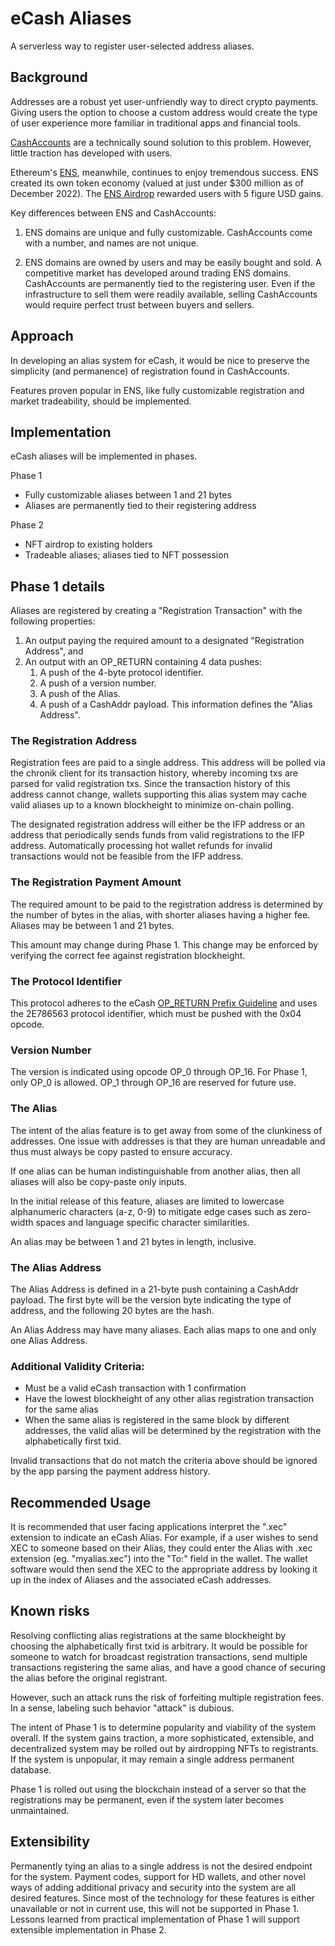 # eCash Aliases

A serverless way to register user-selected address aliases.

## Background

Addresses are a robust yet user-unfriendly way to direct crypto payments. Giving users the option to choose a custom address would create the type of user experience more familiar in traditional apps and financial tools.

[CashAccounts](https://gitlab.com/cash-accounts/specification/-/blob/master/SPECIFICATION.md) are a technically sound solution to this problem. However, little traction has developed with users.

Ethereum's [ENS](https://ens.domains/), meanwhile, continues to enjoy tremendous success. ENS created its own token economy (valued at just under $300 million as of December 2022). The [ENS Airdrop](https://www.coindesk.com/business/2021/11/09/ethereum-name-service-tokens-soar-after-500m-airdrop/) rewarded users with 5 figure USD gains.

Key differences between ENS and CashAccounts:

1. ENS domains are unique and fully customizable. CashAccounts come with a number, and names are not unique.

2. ENS domains are owned by users and may be easily bought and sold. A competitive market has developed around trading ENS domains. CashAccounts are permanently tied to the registering user. Even if the infrastructure to sell them were readily available, selling CashAccounts would require perfect trust between buyers and sellers.

## Approach

In developing an alias system for eCash, it would be nice to preserve the simplicity (and permanence) of registration found in CashAccounts.

Features proven popular in ENS, like fully customizable registration and market tradeability, should be implemented.

## Implementation

eCash aliases will be implemented in phases.

Phase 1

-   Fully customizable aliases between 1 and 21 bytes
-   Aliases are permanently tied to their registering address

Phase 2

-   NFT airdrop to existing holders
-   Tradeable aliases; aliases tied to NFT possession

## Phase 1 details

Aliases are registered by creating a "Registration Transaction" with the following properties:
1. An output paying the required amount to a designated "Registration Address", and
2. An output with an OP_RETURN containing 4 data pushes:
    1. A push of the 4-byte protocol identifier.
    2. A push of a version number.
    3. A push of the Alias.
    4. A push of a CashAddr payload. This information defines the "Alias Address".

### The Registration Address

Registration fees are paid to a single address. This address will be polled via the chronik client for its transaction history, whereby incoming txs are parsed for valid registration txs. Since the transaction history of this address cannot change, wallets supporting this alias system may cache valid aliases up to a known blockheight to minimize on-chain polling.

The designated registration address will either be the IFP address or an address that periodically sends funds from valid registrations to the IFP address. Automatically processing hot wallet refunds for invalid transactions would not be feasible from the IFP address.

### The Registration Payment Amount

The required amount to be paid to the registration address is determined by the number of bytes in the alias, with shorter aliases having a higher fee. Aliases may be between 1 and 21 bytes.

This amount may change during Phase 1. This change may be enforced by verifying the correct fee against registration blockheight.

### The Protocol Identifier

This protocol adheres to the eCash [OP_RETURN Prefix Guideline](op_return-prefix-guideline.md) and uses the 2E786563 protocol identifier, which must be pushed with the 0x04 opcode.

### Version Number

The version is indicated using opcode OP_0 through OP_16. For Phase 1, only OP_0 is allowed. OP_1 through OP_16 are reserved for future use.

### The Alias

The intent of the alias feature is to get away from some of the clunkiness of addresses. One issue with addresses is that they are human unreadable and thus must always be copy pasted to ensure accuracy.

If one alias can be human indistinguishable from another alias, then all aliases will also be copy-paste only inputs.

In the initial release of this feature, aliases are limited to lowercase alphanumeric characters (a-z, 0-9) to mitigate edge cases such as zero-width spaces and language specific character similarities.

An alias may be between 1 and 21 bytes in length, inclusive.

### The Alias Address

The Alias Address is defined in a 21-byte push containing a CashAddr payload. The first byte will be the version byte indicating the type of address, and the following 20 bytes are the hash.

An Alias Address may have many aliases. Each alias maps to one and only one Alias Address.

### Additional Validity Criteria:

-   Must be a valid eCash transaction with 1 confirmation
-   Have the lowest blockheight of any other alias registration transaction for the same alias
-   When the same alias is registered in the same block by different addresses, the valid alias will be determined by the registration with the alphabetically first txid.

Invalid transactions that do not match the criteria above should be ignored by the app parsing the payment address history.

## Recommended Usage

It is recommended that user facing applications interpret the ".xec" extension to indicate an eCash Alias. For example, if a user wishes to send XEC to someone based on their Alias, they could enter the Alias with .xec extension (eg. "myalias.xec") into the "To:" field in the wallet. The wallet software would then send the XEC to the appropriate address by looking it up in the index of Aliases and the associated eCash addresses.

## Known risks

Resolving conflicting alias registrations at the same blockheight by choosing the alphabetically first txid is arbitrary. It would be possible for someone to watch for broadcast registration transactions, send multiple transactions registering the same alias, and have a good chance of securing the alias before the original registrant.

However, such an attack runs the risk of forfeiting multiple registration fees. In a sense, labeling such behavior "attack" is dubious.

The intent of Phase 1 is to determine popularity and viability of the system overall. If the system gains traction, a more sophisticated, extensible, and decentralized system may be rolled out by airdropping NFTs to registrants. If the system is unpopular, it may remain a single address permanent database.

Phase 1 is rolled out using the blockchain instead of a server so that the registrations may be permanent, even if the system later becomes unmaintained.

## Extensibility

Permanently tying an alias to a single address is not the desired endpoint for the system. Payment codes, support for HD wallets, and other novel ways of adding additional privacy and security into the system are all desired features. Since most of the technology for these features is either unavailable or not in current use, this will not be supported in Phase 1. Lessons learned from practical implementation of Phase 1 will support extensible implementation in Phase 2.
